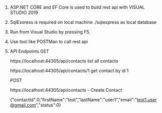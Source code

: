 1. ASP.NET CORE and EF Core is used to build rest api with VISUAL STUDIO 2019
2.  SqlExoress is required on local machine ./sqlexpress as local database
3. Run from Visual Studio by pressing F5. 
4. Use tool like POSTMan to call rest api 
5. API Endpoints 
   GET 
   
   https://localhost:44305/api/contacts   list all contacts 
   
   https://localhost:44305/api/contacts/1 get contact by id 1 
   
   POST
   
   https://localhost:44305/api/contacts   - Create Contact 
   
   {"contactId":0,"firstName":"test","lastName":"user1","email":"test1.user@gmail.com","status":0}
   
   
   
